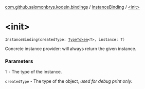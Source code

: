 [com.github.salomonbrys.kodein.bindings](../index.md) / [InstanceBinding](index.md) / [&lt;init&gt;](.)

# &lt;init&gt;

`InstanceBinding(createdType: `[`TypeToken`](../../com.github.salomonbrys.kodein/-type-token/index.md)`<T>, instance: T)`

Concrete instance provider: will always return the given instance.

### Parameters

`T` - The type of the instance.

`createdType` - The type of the object, *used for debug print only*.